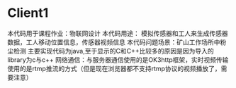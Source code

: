 # Client1  
  本代码用于课程作业：物联网设计 
  本代码用途： 模拟传感器和工人来生成传感器数据，工人移动位置信息，传感器视频信息
  本代码问题场景：矿山工作场所中粉尘检测
  主要实现代码为java,至于显示的C和C++比较多的原因是因为导入的library为c与c++
  网络通信：与服务器通信使用的是OK3http框架，实时视频传输使用的是rtmp推流的方式（但是现在浏览器都不支持rtmp协议的视频播放了，需要注意）
